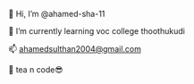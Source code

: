 👋 Hi, I’m @ahamed-sha-11

🌱 I’m currently learning voc college thoothukudi

📫 ahamedsulthan2004@gmail.com

💭 tea n code😎
